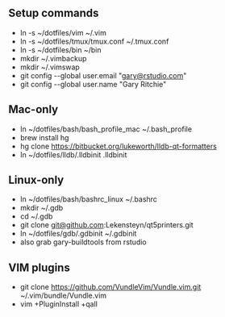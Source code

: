 Setup commands
--------------

* ln -s ~/dotfiles/vim ~/.vim
* ln -s ~/dotfiles/tmux/tmux.conf ~/.tmux.conf
* ln -s ~/dotfiles/bin ~/bin
* mkdir ~/.vimbackup
* mkdir ~/.vimswap
* git config --global user.email "gary@rstudio.com"
* git config --global user.name "Gary Ritchie"

Mac-only
----------

* ln ~/dotfiles/bash/bash_profile_mac ~/.bash_profile
* brew install hg
* hg clone https://bitbucket.org/lukeworth/lldb-qt-formatters
* ln ~/dotfiles/lldb/.lldbinit .lldbinit

Linux-only
----------

* ln ~/dotfiles/bash/bashrc_linux ~/.bashrc
* mkdir ~/.gdb
* cd ~/.gdb
* git clone git@github.com:Lekensteyn/qt5printers.git
* ln ~/dotfiles/gdb/.gdbinit ~/.gdbinit
* also grab gary-buildtools from rstudio 

VIM plugins
-----------

* git clone https://github.com/VundleVim/Vundle.vim.git ~/.vim/bundle/Vundle.vim
* vim +PluginInstall +qall

